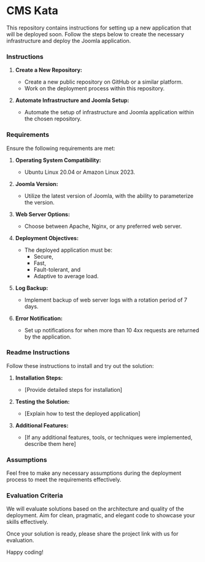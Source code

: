 # CMS Kata

This repository contains instructions for setting up a new application that will be deployed soon. Follow the steps below to create the necessary infrastructure and deploy the Joomla application.

### Instructions

1. **Create a New Repository:**
   - Create a new public repository on GitHub or a similar platform.
   - Work on the deployment process within this repository.

2. **Automate Infrastructure and Joomla Setup:**
   - Automate the setup of infrastructure and Joomla application within the chosen repository.

### Requirements

Ensure the following requirements are met:

1. **Operating System Compatibility:**
   - Ubuntu Linux 20.04 or Amazon Linux 2023.

2. **Joomla Version:**
   - Utilize the latest version of Joomla, with the ability to parameterize the version.

3. **Web Server Options:**
   - Choose between Apache, Nginx, or any preferred web server.

4. **Deployment Objectives:**
   - The deployed application must be:
     - Secure,
     - Fast,
     - Fault-tolerant, and
     - Adaptive to average load.

5. **Log Backup:**
   - Implement backup of web server logs with a rotation period of 7 days.

6. **Error Notification:**
   - Set up notifications for when more than 10 4xx requests are returned by the application.

### Readme Instructions

Follow these instructions to install and try out the solution:

1. **Installation Steps:**
   - [Provide detailed steps for installation]

2. **Testing the Solution:**
   - [Explain how to test the deployed application]

3. **Additional Features:**
   - [If any additional features, tools, or techniques were implemented, describe them here]

### Assumptions

Feel free to make any necessary assumptions during the deployment process to meet the requirements effectively.

### Evaluation Criteria

We will evaluate solutions based on the architecture and quality of the deployment. Aim for clean, pragmatic, and elegant code to showcase your skills effectively.

Once your solution is ready, please share the project link with us for evaluation.

Happy coding!

